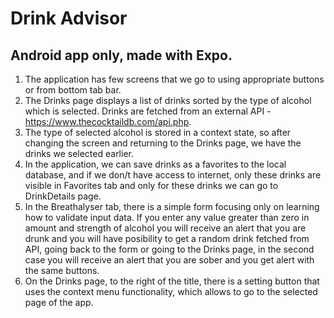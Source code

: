 # Drink Advisor

## Android app only, made with Expo.

1. The application has few screens that we go to using appropriate buttons or from bottom tab bar.
2. The Drinks page displays a list of drinks sorted by the type of alcohol which is selected. Drinks are fetched from an external API -https://www.thecocktaildb.com/api.php.
3. The type of selected alcohol is stored in a context state, so after changing the screen and returning to the Drinks page, we have the drinks we selected earlier.
4. In the application, we can save drinks as a favorites to the local database, and if we don/t have access to internet, only these drinks are visible in Favorites tab and only for these drinks we can go to DrinkDetails page.
5. In the Breathalyser tab, there is a simple form focusing only on learning how to validate input data. If you enter any value greater than zero in amount and strength of alcohol you will receive an alert that you are drunk and you will have posibility to get a random drink fetched from API, going back to the form or going to the Drinks page, in the second case you will receive an alert that you are sober and you get alert with the same buttons.
6. On the Drinks page, to the right of the title, there is a setting button that uses the context menu functionality, which allows to go to the selected page of the app.
